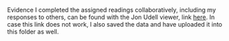 Evidence I completed the assigned readings collaboratively, including my responses to others, can be found with the Jon Udell viewer, link [here](http://jonudell.net/h/facet.html?facet=user&mode=documents&search=jacqueline.lee). In case this link does not work, I also saved the data and have uploaded it into this folder as well.
